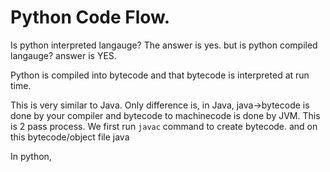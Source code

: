 # Python Code Flow.

Is python interpreted langauge? The answer is yes. but is python compiled langauge? answer is YES.

Python is compiled into bytecode and that bytecode is interpreted at run time. 

This is very similar to Java. Only difference is, in Java, java->bytecode is done by your compiler and bytecode to machinecode is done by JVM. This is 2 pass process. We first run `javac` command to create bytecode. and on this bytecode/object file java 

In python, 